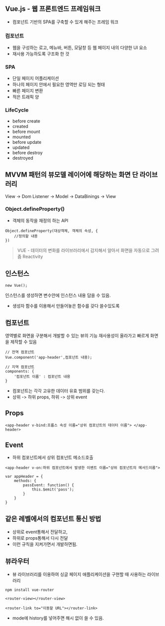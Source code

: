 ## Vue.js - 웹 프론트엔드 프레임워크

- 컴포넌트 기반의 SPA를 구축할 수 있게 해주는 프레임 워크

### 컴포넌트

- 웹을 구성하는 로고, 메뉴바, 버튼, 모달창 등 웹 페이지 내의 다양한 UI 요소
- 재사용 가능하도록 구조화 한 것

### SPA

- 단일 페이지 어플리케이션
- 하나의 페이지 안에서 필요한 영역만 로딩 되는 형태
- 빠른 페이지 변환
- 적은 트래픽 양

### LifeCycle

- before create
- created
- before mount
- mounted
- before update
- updated
- before destroy
- destroyed


## MVVM 패턴의 뷰모델 레이어에 해당하는 화면 단 라이브러리

View -> Dom Listener -> Model -> DataBinings -> View

### Object.defineProperty()
- 객체의 동작을 재정의 하는 API
```
Object.defineProperty(대상객체, 객체의 속성, {
    //정의할 내용
})
```

> VUE - 데이터의 변화를 라이브러리에서 감지해서 알아서 화면을 자동으로 그려줌 Reactivity

## 인스턴스
```
new Vue();
```
인스턴스를 생성하면 변수안에 인스턴스 내용 담을 수 있음.
- 생성자 함수를 이용해서 만들어놓은 함수를 갖다 쓸수있도록

## 컴포넌트
영역별로 화면을 구분해서 개발할 수 있는 뷰의 기능
재사용성이 올라가고 빠르게 화면을 제작할 수 있음
```
// 전역 컴포넌트
Vue.component('app-header',컴포넌트 내용);

// 지역 컴포넌트
components: {
    '컴포넌트 이름' : 컴포넌트 내용
}
```

- 컴포넌트는 각각 고유한 데이터 유효 범위를 갖는다.
- 상위 -> 하위 props, 하위 -> 상위 event

## Props
```
<app-header v-bind:프롭스 속성 이름="상위 컴포넌트의 데이터 이름"> </app-header>
```

## Event
- 하위 컴포넌트에서 상위 컴포넌트 메소드호출
```
<app-header v-on:하위 컴포넌트에서 발생한 이벤트 이름="상위 컴포넌트의 메서드이름">

var appHeader = {
    methods: {
        passEvent: function() {
            this.$emit('pass');
        }
    }
}
```

## 같은 레벨에서의 컴포넌트 통신 방법
- 상위로 event통해서 전달하고,
- 하위로 props통해서 다시 전달
- 이런 규칙을 지켜가면서 개발하면됨.

## 뷰라우터
- 뷰 라이브러리를 이용하여 싱글 페이지 애플리케이션을 구현할 때 사용하는 라이브러리
```
npm install vue-router
```
```
<router-view></router-view>
```
```
<router-link to="이동할 URL"></router-link>
```
- mode에 history를 넣어주면 해시 없이 쓸 수 있음.